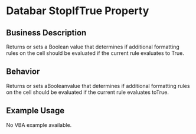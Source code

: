 # Databar StopIfTrue Property

## Business Description
Returns or sets a Boolean value that determines if additional formatting rules on the cell should be evaluated if the current rule evaluates to True.

## Behavior
Returns or sets aBooleanvalue that determines if additional formatting rules on the cell should be evaluated if the current rule evaluates toTrue.

## Example Usage
No VBA example available.